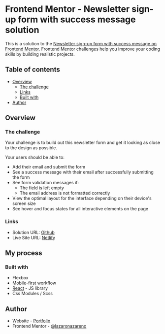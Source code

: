 # Frontend Mentor - Newsletter sign-up form with success message solution

This is a solution to the [Newsletter sign-up form with success message on Frontend Mentor](https://www.frontendmentor.io/challenges/newsletter-signup-form-with-success-message-3FC1AZbNrv/hub). Frontend Mentor challenges help you improve your coding skills by building realistic projects. 

## Table of contents

- [Overview](#overview)
  - [The challenge](#the-challenge)
  - [Links](#links)
  - [Built with](#built-with)
- [Author](#author)


## Overview

### The challenge

Your challenge is to build out this newsletter form and get it looking as close to the design as possible.

Your users should be able to:

- Add their email and submit the form
- See a success message with their email after successfully submitting the form
- See form validation messages if:
  - The field is left empty
  - The email address is not formatted correctly
- View the optimal layout for the interface depending on their device's screen size
- See hover and focus states for all interactive elements on the page


### Links

- Solution URL: [Github](https://github.com/lazaronazareno/frontend-mentor/tree/master/src/newsletter)
- Live Site URL: [Netlify](https://frontend-m-challenges.netlify.app/newsletter)

## My process

### Built with

- Flexbox
- Mobile-first workflow
- [React](https://reactjs.org/) - JS library
- Css Modules / Scss

## Author

- Website - [Portfolio](https://lazaro-portfolio.netlify.app/)
- Frontend Mentor - [@lazaronazareno](https://www.frontendmentor.io/profile/lazaronazareno)
